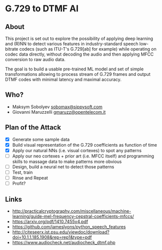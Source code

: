 # G.729 to DTMF AI

## About

This project is set out to explore the possibility of applying deep learning
and (R)NN to detect various features in industry-standard speech low-bitrate
codecs (such as ITU-T's G.729[ab] for example) while operating on codec data
directly, without decoding the audio and then applying MFCC conversion to raw
audio data.

The goal is to build a usable pre-trained ML model and set of simple
transformations allowing to process stream of G.729 frames and output DTMF
codes with minimal latency and maximal accuracy.

## Who?

- Maksym Sobolyev <sobomax@sippysoft.com>
- Giovanni Maruzzelli <gmaruzz@opentelecom.it>

## Plan of the Attack

 - [x] Generate some sample data
 - [x] Build visual representation of the G.729 coefficients as function of time
 - [x] Apply our natural NNs (i.e. visual cortexes) to spot any patterns
 - [ ] Apply our neo cortexes + prior art (i.e. MFCC itself) and programming skills
       to massage data to make patterns more obvious
 - [ ] Design, build a neural net to detect those patterns
 - [ ] Test, train
 - [ ] Rinse and Repeat
 - [ ] Profit?

## Links

- http://practicalcryptography.com/miscellaneous/machine-learning/guide-mel-frequency-cepstral-coefficients-mfccs/
- https://arxiv.org/pdf/1410.7455v4.pdf
- https://github.com/jameslyons/python_speech_features
- http://citeseerx.ist.psu.edu/viewdoc/download?doi=10.1.1.185.1908&rep=rep1&type=pdf
- https://www.audiocheck.net/audiocheck_dtmf.php
